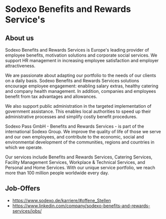 # Sodexo Benefits and Rewards Service's

## About us
Sodexo Benefits and Rewards Services is Europe's leading provider of employee benefits, motivation solutions and corporate social services. We support HR management in increasing employee satisfaction and employer attractiveness. 

We are passionate about adapting our portfolio to the needs of our clients on a daily basis. Sodexo Benefits and Rewards Services solutions encourage employee engagement: enabling salary extras, healthy catering and company health management. In addition, companies and employees benefit from tax advantages and allowances. 

We also support public administration in the targeted implementation of government assistance. This enables local authorities to speed up their administrative processes and simplify costly benefit procedures. 

Sodexo Pass GmbH - Benefits and Rewards Services - is part of the international Sodexo Group. We improve the quality of life of those we serve and our own employees, and contribute to the economic, social and environmental development of the communities, regions and countries in which we operate. 

Our services include Benefits and Rewards Services, Catering Services, Facility Management Services, Workplace & Technical Services, and Personal and Home Services. With our unique service portfolio, we reach more than 100 million people worldwide every day. 


## Job-Offers
- https://www.sodexo.de/karriere/#offene_Stellen
- https://www.linkedin.com/company/sodexo-benefits-and-rewards-services/jobs/
